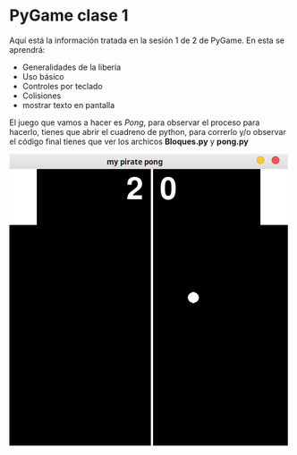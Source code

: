 # PyGame clase 1
Aquí está la información tratada en la sesión 1 de 2 de PyGame. En esta se aprendrá:

* Generalidades de la libería
* Uso básico
* Controles por teclado
* Colisiones
* mostrar texto en pantalla

El juego que vamos a hacer es _Pong_, para observar el proceso para hacerlo, tienes que abrir el cuadreno de python, para correrlo y/o observar el código final tienes que ver los archicos __Bloques.py__ y __pong.py__

![imagen juego](pong_pygame.png)
